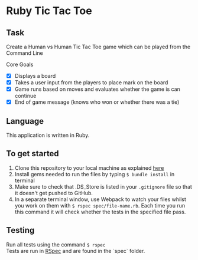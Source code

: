 # Ruby Tic Tac Toe

## Task 
Create a Human vs Human Tic Tac Toe game which can be played from the Command Line

Core Goals
- [x] Displays a board
- [x] Takes a user input from the players to place mark on the board
- [x] Game runs based on moves and evaluates whether the game is can continue
- [x] End of game message (knows who won or whether there was a tie)

## Language
This application is written in Ruby. 

## To get started
1. Clone this repository to your local machine as explained [here](https://help.github.com/articles/cloning-a-repository/)
2. Install gems needed to run the files by typing `$ bundle install` in terminal
3. Make sure to check that .DS_Store is listed in your `.gitignore` file so that it doesn't get pushed to GitHub.  
4. In a separate terminal window, use Webpack to watch your files whilst you work on them with `$ rspec spec/file-name.rb`. Each time you run this command it will check whether the tests in the specified file pass.

## Testing

Run all tests using the command `$ rspec`  
Tests are run in [RSpec]([https://www.npmjs.com/package/jest](http://rspec.info/documentation/)) and are found in the `spec` folder.